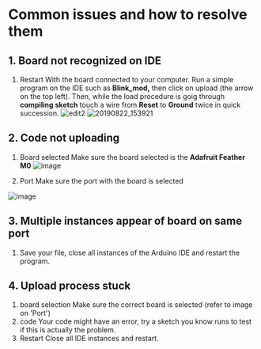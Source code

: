 Common issues and how to resolve them
==========================================

## 1. Board not recognized on IDE
   1. Restart
      With the board connected to your computer. Run a simple program on the IDE such as **Blink_mod,** then click on upload (the arrow on the top left). Then, while the load procedure is goig through **compiling sketch** touch a wire from **Reset** to **Ground** twice in quick succession.
      ![edit2](https://user-images.githubusercontent.com/52707386/63554840-a1abd200-c4f3-11e9-9721-d27e66fb61fc.jpg)
![20190822_153921](https://user-images.githubusercontent.com/52707386/63554845-a4a6c280-c4f3-11e9-9f2f-c9955bdaa593.jpg) 

## 2. Code not uploading 
   1. Board selected
      Make sure the board selected is the **Adafruit Feather M0**
 ![image](https://user-images.githubusercontent.com/52707386/63554976-17b03900-c4f4-11e9-974f-7607ca5a4909.png)
 
   2. Port
      Make sure the port with the board is selected   
   
   ![image](https://user-images.githubusercontent.com/52707386/63555094-7aa1d000-c4f4-11e9-97f7-20fb0d5a561c.png)
   
## 3. Multiple instances appear of board on same port
   1. Save your file, close all instances of the Arduino IDE and restart the program.
   
## 4. Upload process stuck
   1. board selection
         Make sure the correct board is selected (refer to image on 'Port')
   2. code
         Your code might have an error, try a sketch you know runs to test if this is actually the problem.
   3. Restart
         Close all IDE instances and restart.
